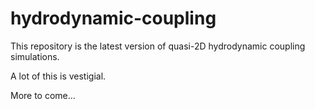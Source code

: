 # hydrodynamic-coupling
This repository is the latest version of quasi-2D hydrodynamic coupling simulations.

A lot of this is vestigial.

More to come...
